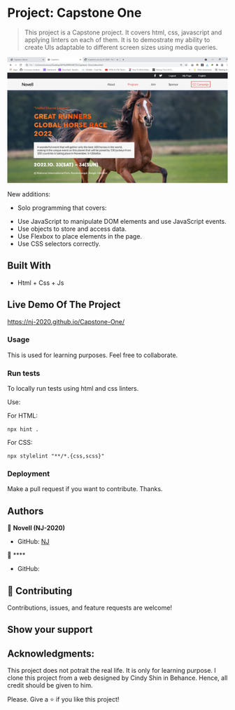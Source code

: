 
# Project: Capstone One

> This project is a Capstone project.  It covers html, css, javascript and applying linters on each of them.  It is to demostrate my ability to create UIs adaptable to different screen sizes using media queries.

![screenshot](screenshot.jpg)

New additions:

* Solo programming that covers: 
- Use JavaScript to manipulate DOM elements and use JavaScript events.
- Use objects to store and access data.
- Use Flexbox to place elements in the page.
- Use CSS selectors correctly.

## Built With

- Html + Css + Js

## Live Demo Of The Project

https://nj-2020.github.io/Capstone-One/

### Usage

This is used for learning purposes. Feel free to collaborate.

### Run tests

To locally run tests using html and css linters.

Use:

For HTML:
```
npx hint .
```

For CSS:
```
npx stylelint "**/*.{css,scss}" 
```
### Deployment

Make a pull request if you want to contribute. Thanks.

## Authors

👤 **Novell (NJ-2020)**

- GitHub: [NJ](https://github.com/NJ-2020)

👤 ****

- GitHub: []()

## 🤝 Contributing

Contributions, issues, and feature requests are welcome!

## Show your support

## Acknowledgments:
This project does not potrait the real life.  It is only for learning purpose.  I clone this project from a web designed by Cindy Shin in Behance.  Hence, all credit should be given to him.

Please. Give a ⭐️ if you like this project!
